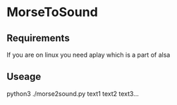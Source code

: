 # MorseToSound

## Requirements
If you are on linux you need aplay which is a part of alsa

## Useage
python3 ./morse2sound.py text1 text2 text3...
